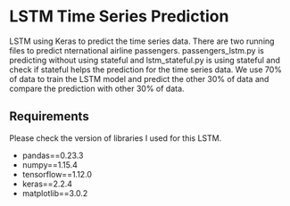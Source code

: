 # LSTM Time Series Prediction
LSTM using Keras to predict the time series data. There are two running files to predict nternational airline passengers. passengers_lstm.py is predicting without using stateful and lstm_stateful.py is using stateful and check if stateful helps the prediction for the time series data. 
We use 70% of data to train the LSTM model and predict the other 30% of data and compare the prediction with other 30% of data.

## Requirements
Please check the version of libraries I used for this LSTM.

- pandas==0.23.3
- numpy==1.15.4
- tensorflow==1.12.0
- keras==2.2.4
- matplotlib==3.0.2

